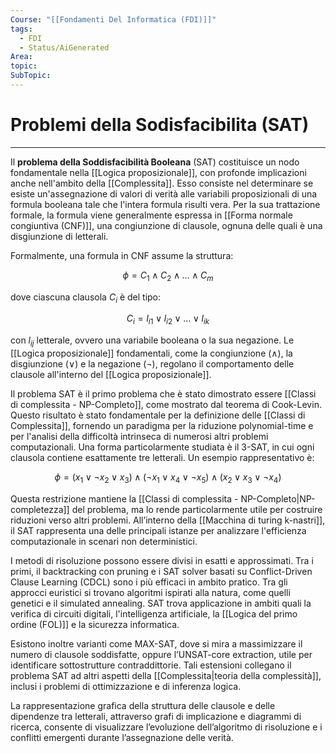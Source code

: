 ```yaml
---
Course: "[[Fondamenti Del Informatica (FDI)]]"
tags:
  - FDI
  - Status/AiGenerated
Area: 
topic: 
SubTopic:
---
```


# Problemi della Sodisfacibilita (SAT)
---
Il **problema della Soddisfacibilità Booleana** (SAT) costituisce un nodo fondamentale nella [[Logica proposizionale]], con profonde implicazioni anche nell'ambito della [[Complessita]]. Esso consiste nel determinare se esiste un'assegnazione di valori di verità alle variabili proposizionali di una formula booleana tale che l'intera formula risulti vera. Per la sua trattazione formale, la formula viene generalmente espressa in [[Forma normale congiuntiva (CNF)]], una congiunzione di clausole, ognuna delle quali è una disgiunzione di letterali.

Formalmente, una formula in CNF assume la struttura:

$$
\phi = C_1 \land C_2 \land \dots \land C_m
$$

dove ciascuna clausola $C_i$ è del tipo:

$$
C_i = l_{i1} \lor l_{i2} \lor \dots \lor l_{ik}
$$

con $l_{ij}$ letterale, ovvero una variabile booleana o la sua negazione. Le [[Logica proposizionale]] fondamentali, come la congiunzione ($\land$), la disgiunzione ($\lor$) e la negazione ($\neg$), regolano il comportamento delle clausole all'interno del [[Logica proposizionale]].


Il problema SAT è il primo problema che è stato dimostrato essere [[Classi di complessita - NP-Completo]], come mostrato dal teorema di Cook-Levin. Questo risultato è stato fondamentale per la definizione delle [[Classi di Complessita]], fornendo un paradigma per la riduzione polynomial-time e per l'analisi della difficoltà intrinseca di numerosi altri problemi computazionali.
Una forma particolarmente studiata è il 3-SAT, in cui ogni clausola contiene esattamente tre letterali. Un esempio rappresentativo è:

$$
\phi = (x_1 \lor \neg x_2 \lor x_3) \land (\neg x_1 \lor x_4 \lor \neg x_5) \land (x_2 \lor x_3 \lor \neg x_4)
$$

Questa restrizione mantiene la [[Classi di complessita - NP-Completo|NP-completezza]] del problema, ma lo rende particolarmente utile per costruire riduzioni verso altri problemi. All’interno della [[Macchina di turing k-nastri]], il SAT rappresenta una delle principali istanze per analizzare l'efficienza computazionale in scenari non deterministici.

I metodi di risoluzione possono essere divisi in esatti e approssimati. Tra i primi, il backtracking con pruning e i SAT solver basati su Conflict-Driven Clause Learning (CDCL) sono i più efficaci in ambito pratico. Tra gli approcci euristici si trovano algoritmi ispirati alla natura, come quelli genetici e il simulated annealing. SAT trova applicazione in ambiti quali la verifica di circuiti digitali, l'intelligenza artificiale, la [[Logica del primo ordine (FOL)]] e la sicurezza informatica.

Esistono inoltre varianti come MAX-SAT, dove si mira a massimizzare il numero di clausole soddisfatte, oppure l’UNSAT-core extraction, utile per identificare sottostrutture contraddittorie. Tali estensioni collegano il problema SAT ad altri aspetti della [[Complessita|teoria della complessità]], inclusi i problemi di ottimizzazione e di inferenza logica.

La rappresentazione grafica della struttura delle clausole e delle dipendenze tra letterali, attraverso grafi di implicazione e diagrammi di ricerca, consente di visualizzare l’evoluzione dell’algoritmo di risoluzione e i conflitti emergenti durante l’assegnazione delle verità.
